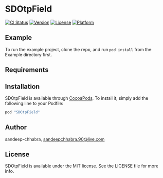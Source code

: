 # SDOtpField

[![CI Status](http://img.shields.io/travis/sandeep-chhabra/SDOtpField.svg?style=flat)](https://travis-ci.org/sandeep-chhabra/SDOtpField)
[![Version](https://img.shields.io/cocoapods/v/SDOtpField.svg?style=flat)](http://cocoapods.org/pods/SDOtpField)
[![License](https://img.shields.io/cocoapods/l/SDOtpField.svg?style=flat)](http://cocoapods.org/pods/SDOtpField)
[![Platform](https://img.shields.io/cocoapods/p/SDOtpField.svg?style=flat)](http://cocoapods.org/pods/SDOtpField)

## Example

To run the example project, clone the repo, and run `pod install` from the Example directory first.

## Requirements

## Installation

SDOtpField is available through [CocoaPods](http://cocoapods.org). To install
it, simply add the following line to your Podfile:

```ruby
pod "SDOtpField"
```

## Author

sandeep-chhabra, sandeepchhabra.90@live.com

## License

SDOtpField is available under the MIT license. See the LICENSE file for more info.
